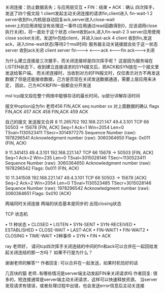关闭连接：防止数据丢失；与应用层交互
• FIN：结束
• ACK：确认
四次挥手，发送了四个报文段
1 client发起主动关闭连接的请求fin,client进入 fin-wait-1
2 server收到fin,内核层自动回复ack,server进入close-wait  
   sever上的应用进程没有处理这一事件(应用通过read函数得到0，应该调用close执行关闭)，将一直处于这个状态
   client收到ack,进入fin-wait-2
3 server应用使用close socket关闭，发送fin包给client，并进入last-ack
4 client 收到fin,发送ack，进入time-wait状态(等待2个msl时间)   服务器主动关链接就会处于这一状态
  server 收到ack关闭
client  server
fin--->
<---ack
<---fin
ack--->关闭

为什么建立连接是三次握手，而关闭连接却是四次挥手呢？
这是因为服务端在LISTEN状态下，收到建立连接请求的SYN报文后，把ACK和SYN放在一个报文里发送给客户端。
  而关闭连接时，当收到对方的FIN报文时，仅仅表示对方不再发送数据了但是还能接收数据，己方是否现在关闭发送数据通道，需要上层应用来决定，
  因此，己方ACK和FIN一般都会分开发送

msl tcp报文段在整个网络中能够存活的最长时间，ip部分详解存活时间


报文中option设为fin
 老师456  FIN,ACK
    seq number xx 对上面数据的确认
    flags FIN,ACK
  457  ACK
  458  FIN,ACK
  459  ACK

自己的报文 发送报文合并
8	11.265702	192.168.221.147	49.4.3.101	TCP	66		50503 → 15678 [FIN, ACK] Seq=1 Ack=1 Win=2054 Len=0 TSval=1130523411 TSecr=3014977275
Sequence Number (raw): 1978296541
Acknowledgment number (raw): 3060364650
Flags: 0x011 (FIN, ACK)

9	11.341413	49.4.3.101	192.168.221.147	TCP	66		15678 → 50503 [FIN, ACK] Seq=1 Ack=2 Win=235 Len=0 TSval=3015028146 TSecr=1130523411
Sequence Number (raw): 3060364650
Acknowledgment number (raw): 1978296542
Flags: 0x011 (FIN, ACK)

10	11.341508	192.168.221.147	49.4.3.101	TCP	66		50503 → 15678 [ACK] Seq=2 Ack=2 Win=2054 Len=0 TSval=1130523485 TSecr=3015028146
Sequence Number (raw): 1978296542
Acknowledgment number (raw): 3060364651
Flags: 0x010 (ACK)



两端同时关闭连接
  两端的状态基本是同步的
  出现closing状态


TCP 状态机

• 11 种状态
    • CLOSED
    • LISTEN
    • SYN-SENT
    • SYN-RECEIVED
    • ESTABLISHED
    • CLOSE-WAIT
    • LAST-ACK
    • FIN-WAIT1
    • FIN-WAIT2
    • CLOSING
    • TIME-WAIT
•3种事件
    • SYN
    • FIN
    • ACK



ray
老师好，
请问tcp四次挥手关闭连结的中间的fin和ack可以合并在一起回给发起关闭连结的那一方吗？
如果不行是为什么？

谢谢老师的解答^^
作者回复: 可以合并在一起发送，如果时机恰好的话



几百块的猿
老师..有哪些情况是server端主动发起FIN来关闭请求吗
作者回复: 很多的，短连接通常是server端主动关闭请求，这样可以快速释放资源。
当server发现请求有错误，或者处理过程中出错，也会发送error信息后主动关连接

